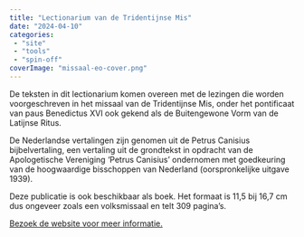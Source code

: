 ```yaml
---
title: "Lectionarium van de Tridentijnse Mis"
date: "2024-04-10"
categories: 
 - "site"
 - "tools"
 - "spin-off"
coverImage: "missaal-eo-cover.png"
---
```


De teksten in dit lectionarium komen overeen met de lezingen die worden voorgeschreven in het missaal van de Tridentijnse Mis, onder het pontificaat van paus Benedictus XVI ook gekend als de Buitengewone Vorm van de Latijnse Ritus. 

<!--more-->

De Nederlandse vertalingen zijn genomen uit de Petrus Canisius bijbelvertaling, een vertaling uit de grondtekst in opdracht van de Apologetische Vereniging ‘Petrus Canisius’ ondernomen met goedkeuring van de hoogwaardige bisschoppen van Nederland (oorspronkelijke uitgave 1939). 

Deze publicatie is ook beschikbaar als boek. Het formaat is 11,5 bij 16,7 cm dus ongeveer zoals een volksmissaal en telt 309 pagina’s.

[Bezoek de website voor meer informatie.](http://lectionarium.gelovenleren.net/)

